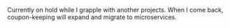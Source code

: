 Currently on hold while I grapple with another projects. When I come back, coupon-keeping will expand and migrate to microservices.
